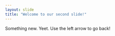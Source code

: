 ```yaml
---
layout: slide
title: "Welcome to our second slide!"
---
```

Something new. Yeet.
Use the left arrow to go back!
